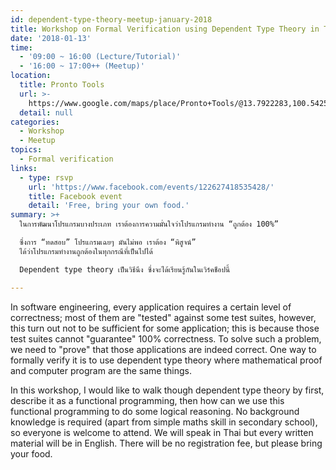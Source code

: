 ```yaml
---
id: dependent-type-theory-meetup-january-2018
title: Workshop on Formal Verification using Dependent Type Theory in Thai
date: '2018-01-13'
time:
  - '09:00 ~ 16:00 (Lecture/Tutorial)'
  - '16:00 ~ 17:00++ (Meetup)'
location:
  title: Pronto Tools
  url: >-
    https://www.google.com/maps/place/Pronto+Tools/@13.7922283,100.5425157,17z/data=!3m1!4b1!4m5!3m4!1s0x30e29c10914e96d5:0x8e78f9849ffdbea8!8m2!3d13.7922231!4d100.5447044
  detail: null
categories:
  - Workshop
  - Meetup
topics:
  - Formal verification
links:
  - type: rsvp
    url: 'https://www.facebook.com/events/122627418535428/'
    title: Facebook event
    detail: 'Free, bring your own food.'
summary: >+
  ในการพัฒนาโปรแกรมบางประเภท เราต้องการความมั่นใจว่าโปรแกรมทำงาน “ถูกต้อง 100%”

  ซึ่งการ “ทดสอบ” โปรแกรมเฉยๆ มันไม่พอ เราต้อง “พิสูจน์”
  ได้ว่าโปรแกรมทำงานถูกต้องในทุกกรณีที่เป็นไปได้

  Dependent type theory เป็นวิธีนึง ซึ่งจะได้เรียนรู้กันในเวิร์คช็อปนี้

---
```

In software engineering, every application requires a certain level of correctness; most of them are "tested" against some test suites, however, this turn out not to be sufficient for some application; this is because those test suites cannot "guarantee" 100% correctness. To solve such a problem, we need to "prove" that those applications are indeed correct. One way to formally verify it is to use dependent type theory where mathematical proof and computer program are the same things.

In this workshop, I would like to walk though dependent type theory by first, describe it as a functional programming, then how can we use this functional programming to do some logical reasoning. No background knowledge is required (apart from simple maths skill in secondary school), so everyone is welcome to attend. We will speak in Thai but every written material will be in English. There will be no registration fee, but please bring your food.
